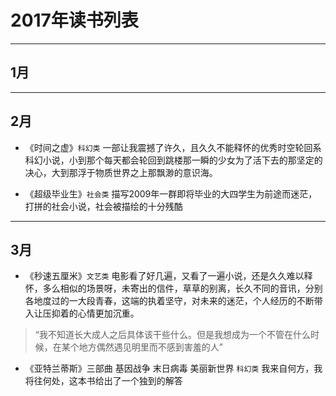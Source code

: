 # 2017年读书列表
---

## 1月

---

## 2月

- 《时间之虚》`科幻类` 一部让我震撼了许久，且久久不能释怀的优秀时空轮回系科幻小说，小到那个每天都会轮回到跳楼那一瞬的少女为了活下去的那坚定的决心，大到那浮于物质世界之上那飘渺的意识海。

- 《超级毕业生》`社会类` 描写2009年一群即将毕业的大四学生为前途而迷茫，打拼的社会小说，社会被描绘的十分残酷

---

## 3月

- 《秒速五厘米》`文艺类` 电影看了好几遍，又看了一遍小说，还是久久难以释怀，多么相似的场景呀，未寄出的信件，草草的别离，长久不同的音讯，分别各地度过的一大段青春，这端的执着坚守，对未来的迷茫，个人经历的不断带入让压抑着的心情更加沉重。

> “我不知道长大成人之后具体该干些什么。但是我想成为一个不管在什么时候，在某个地方偶然遇见明里而不感到害羞的人”

- 《亚特兰蒂斯》三部曲 基因战争 末日病毒 美丽新世界 `科幻类` 我来自何方，我将往何处，这本书给出了一个独到的解答
